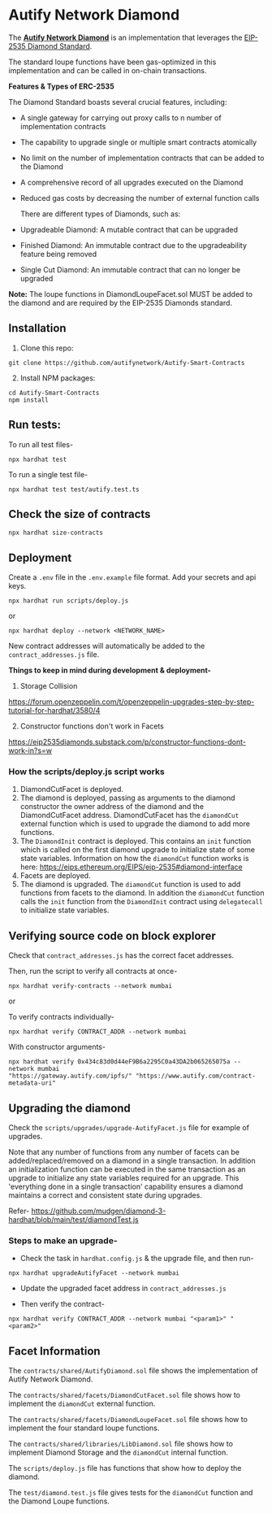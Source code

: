 # Autify Network Diamond

The [**Autify Network Diamond**](https://autifynetwork.com/exploring-erc-2535-the-diamond-standard-for-smart-contracts/) is an implementation that leverages the [EIP-2535 Diamond Standard](https://eips.ethereum.org/EIPS/eip-2535).

The standard loupe functions have been gas-optimized in this implementation and can be called in on-chain transactions.

**Features & Types of ERC-2535**

The Diamond Standard boasts several crucial features, including:

* A single gateway for carrying out proxy calls to n number of implementation contracts
* The capability to upgrade single or multiple smart contracts atomically
* No limit on the number of implementation contracts that can be added to the Diamond
* A comprehensive record of all upgrades executed on the Diamond
* Reduced gas costs by decreasing the number of external function calls

  There are different types of Diamonds, such as:

* Upgradeable Diamond: A mutable contract that can be upgraded
* Finished Diamond: An immutable contract due to the upgradeability feature being removed
* Single Cut Diamond: An immutable contract that can no longer be upgraded

**Note:** The loupe functions in DiamondLoupeFacet.sol MUST be added to the diamond and are required by the EIP-2535 Diamonds standard.

## Installation

1. Clone this repo:
```console
git clone https://github.com/autifynetwork/Autify-Smart-Contracts
```

2. Install NPM packages:
```console
cd Autify-Smart-Contracts
npm install
```

## Run tests:

To run all test files-
```console
npx hardhat test
```

To run a single test file-
```console
npx hardhat test test/autify.test.ts
```

## Check the size of contracts

```console
npx hardhat size-contracts
```

## Deployment

Create a `.env` file in the `.env.example` file format.
Add your secrets and api keys.

```console
npx hardhat run scripts/deploy.js
```

or

```console
npx hardhat deploy --network <NETWORK_NAME>
```

New contract addresses will automatically be added to the `contract_addresses.js` file.

**Things to keep in mind during development & deployment-**

1. Storage Collision

https://forum.openzeppelin.com/t/openzeppelin-upgrades-step-by-step-tutorial-for-hardhat/3580/4

2. Constructor functions don't work in Facets

https://eip2535diamonds.substack.com/p/constructor-functions-dont-work-in?s=w

### How the scripts/deploy.js script works

1. DiamondCutFacet is deployed.
1. The diamond is deployed, passing as arguments to the diamond constructor the owner address of the diamond and the DiamondCutFacet address. DiamondCutFacet has the `diamondCut` external function which is used to upgrade the diamond to add more functions.
1. The `DiamondInit` contract is deployed. This contains an `init` function which is called on the first diamond upgrade to initialize state of some state variables. Information on how the `diamondCut` function works is here: https://eips.ethereum.org/EIPS/eip-2535#diamond-interface
1. Facets are deployed.
1. The diamond is upgraded. The `diamondCut` function is used to add functions from facets to the diamond. In addition the `diamondCut` function calls the `init` function from the `DiamondInit` contract using `delegatecall` to initialize state variables.


## Verifying source code on block explorer

Check that `contract_addresses.js` has the correct facet addresses.

Then, run the script to verify all contracts at once-
```console
npx hardhat verify-contracts --network mumbai
```

or 

To verify contracts individually-
```console
npx hardhat verify CONTRACT_ADDR --network mumbai
```

With constructor arguments-
```console
npx hardhat verify 0x434c83d0d44eF9B6a2295C0a43DA2b065265075a --network mumbai 
"https://gateway.autify.com/ipfs/" "https://www.autify.com/contract-metadata-uri"
```

## Upgrading the diamond

Check the `scripts/upgrades/upgrade-AutifyFacet.js` file for example of upgrades.

Note that any number of functions from any number of facets can be added/replaced/removed on a diamond in a single transaction. In addition an initialization function can be executed in the same transaction as an upgrade to initialize any state variables required for an upgrade. This 'everything done in a single transaction' capability ensures a diamond maintains a correct and consistent state during upgrades.

Refer- https://github.com/mudgen/diamond-3-hardhat/blob/main/test/diamondTest.js

### Steps to make an upgrade-

- Check the task in `hardhat.config.js` & the upgrade file, and then run-
```console
npx hardhat upgradeAutifyFacet --network mumbai
```

- Update the upgraded facet address in `contract_addresses.js`

- Then verify the contract-
```console
npx hardhat verify CONTRACT_ADDR --network mumbai "<param1>" "<param2>"
```

## Facet Information

The `contracts/shared/AutifyDiamond.sol` file shows the implementation of Autify Network Diamond.

The `contracts/shared/facets/DiamondCutFacet.sol` file shows how to implement the `diamondCut` external function.

The `contracts/shared/facets/DiamondLoupeFacet.sol` file shows how to implement the four standard loupe functions.

The `contracts/shared/libraries/LibDiamond.sol` file shows how to implement Diamond Storage and the `diamondCut` internal function.

The `scripts/deploy.js` file has functions that show how to deploy the diamond.

The `test/diamond.test.js` file gives tests for the `diamondCut` function and the Diamond Loupe functions.
